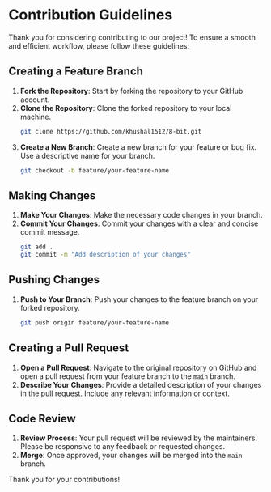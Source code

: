 # Contribution Guidelines

Thank you for considering contributing to our project! To ensure a smooth and efficient workflow, please follow these guidelines:

## Creating a Feature Branch

1. **Fork the Repository**: Start by forking the repository to your GitHub account.
2. **Clone the Repository**: Clone the forked repository to your local machine.
    ```bash
    git clone https://github.com/khushal1512/8-bit.git
    ```
3. **Create a New Branch**: Create a new branch for your feature or bug fix. Use a descriptive name for your branch.
    ```bash
    git checkout -b feature/your-feature-name
    ```

## Making Changes

1. **Make Your Changes**: Make the necessary code changes in your branch.
2. **Commit Your Changes**: Commit your changes with a clear and concise commit message.
    ```bash
    git add .
    git commit -m "Add description of your changes"
    ```

## Pushing Changes

1. **Push to Your Branch**: Push your changes to the feature branch on your forked repository.
    ```bash
    git push origin feature/your-feature-name
    ```

## Creating a Pull Request

1. **Open a Pull Request**: Navigate to the original repository on GitHub and open a pull request from your feature branch to the `main` branch.
2. **Describe Your Changes**: Provide a detailed description of your changes in the pull request. Include any relevant information or context.

## Code Review

1. **Review Process**: Your pull request will be reviewed by the maintainers. Please be responsive to any feedback or requested changes.
2. **Merge**: Once approved, your changes will be merged into the `main` branch.

Thank you for your contributions!

